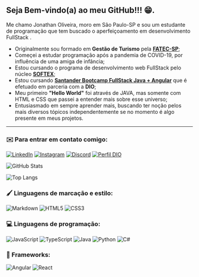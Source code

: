 ## Seja Bem-vindo(a) ao meu GitHub!!! 😁.


Me chamo Jonathan Oliveira, moro em São Paulo-SP e sou um estudante de programação que tem buscado o aperfeiçoamento em desenvolvimento FullStack .
- Originalmente sou formado em **Gestão de Turismo** pela **[FATEC-SP](http://www.fatecsp.br/)**;
- Começei a estudar programação após a pandemia de COVID-19, por influência de uma amiga de infância;
- Estou cursando o programa de desenvolvimento web FullStack pelo núcleo **[SOFTEX](https://workover.com.br/)**;
- Estou cursando **[Santander Bootcamp FullStack Java + Angular](https://web.dio.me/track/santander-bootcamp-2023-fullstack-java-angular)** que é efetuado em parceria com a **DIO**;
- Meu primeiro **"Hello World"** foi através de JAVA, mas somente com HTML e CSS que passei a entender mais sobre esse universo;
- Entusiasmado em sempre aprender mais, buscando ter noção pelos mais diversos tópicos independentemente se no momento é algo presente em meus projetos.
---

### ✉️ Para entrar em contato comigo: 

[![LinkedIn](https://img.shields.io/badge/-LinkedIn-000?style=for-the-badge&logo=linkedin&)](https://www.linkedin.com/in/jonathan-oliveira-02468313b/)
[![Instagram](https://img.shields.io/badge/-Instagram-000?style=for-the-badge&logo=instagram&)](https://www.instagram.com/jouhnz/)
[![Discord](https://img.shields.io/badge/Discord-000?style=for-the-badge&logo=discord)](https://www.discord.com/in/jouhnz/)
[![Perfil DIO](https://img.shields.io/badge/DIO/PERFIL-darkblue)](https://web.dio.me/users/jonathansoliveira7)



![GitHub Stats](https://github-readme-stats.vercel.app/api?username=jouhnz&theme=transparent&bg_color=000&border_color=30A3DC&show_icons=true&icon_color=A020F0&title_color=A020F0&text_color=DAA520)

![Top Langs](https://github-readme-stats-git-masterrstaa-rickstaa.vercel.app/api/top-langs/?username=jouhnz&layout=compact&bg_color=000&border_color=30A3DC&title_color=A020F0&text_color=DAA520)




### 🖌️ Linguagens de marcação e estilo:
![Markdown](https://img.shields.io/badge/Markdown-000?style=for-the-badge&logo=markdown)
![HTML5](https://img.shields.io/badge/HTML5-000?style=for-the-badge&logo=html5)
![CSS3](https://img.shields.io/badge/CSS3-000?style=for-the-badge&logo=css3&logoColor=264CE4)

### 💻 Linguagens de programação:
![JavaScript](https://img.shields.io/badge/JavaScript-000?style=for-the-badge&logo=javascript)
![TypeScript](https://img.shields.io/badge/TypeScript-000?style=for-the-badge&logo=typescript)
![Java](https://img.shields.io/badge/Java-000?style=for-the-badge&logo=java)
![Python](https://img.shields.io/badge/Python-000?style=for-the-badge&logo=python)
![C#](https://img.shields.io/badge/C%23-000?style=for-the-badge&logo=c-sharp&logoColor=823085)

### 🔷 Frameworks:
![Angular](https://img.shields.io/badge/Angular-000?style=for-the-badge&logo=angular&logoColor=C3002F)
![React](https://img.shields.io/badge/React-000?style=for-the-badge&logo=react)









